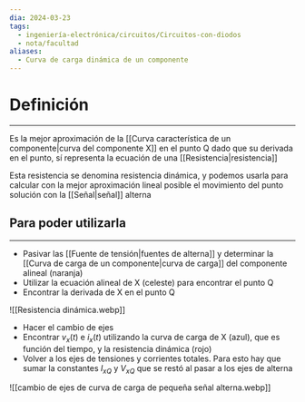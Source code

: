 ```yaml
---
dia: 2024-03-23
tags:
  - ingeniería-electrónica/circuitos/Circuitos-con-diodos
  - nota/facultad
aliases:
  - Curva de carga dinámica de un componente
---
```

# Definición
---
Es la mejor aproximación de la [[Curva característica de un componente|curva del componente X]] en el punto Q dado que su derivada en el punto, sí representa la ecuación de una [[Resistencia|resistencia]]

Esta resistencia se denomina resistencia dinámica, y podemos usarla para calcular con la mejor aproximación lineal posible el movimiento del punto solución con la [[Señal|señal]] alterna

## Para poder utilizarla
---
* Pasivar las [[Fuente de tensión|fuentes de alterna]] y determinar la [[Curva de carga de un componente|curva de carga]] del componente alineal (naranja)
* Utilizar la ecuación alineal de X (celeste) para encontrar el punto Q
* Encontrar la derivada de X en el punto Q

![[Resistencia dinámica.webp]]

* Hacer el cambio de ejes
* Encontrar $v_x(t)$ e $i_x(t)$ utilizando la curva de carga de X (azul), que es función del tiempo, y la resistencia dinámica (rojo)
* Volver a los ejes de tensiones y corrientes totales. Para esto hay que sumar la constantes $I_{xQ}$ y $V_{xQ}$ que se restó al pasar a los ejes de alterna

![[cambio de ejes de curva de carga de pequeña señal alterna.webp]]